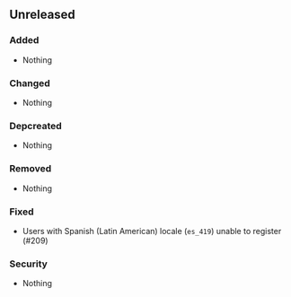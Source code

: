 ## Unreleased

### Added

-   Nothing

### Changed

-   Nothing

### Depcreated

-   Nothing

### Removed

-   Nothing

### Fixed

-   Users with Spanish (Latin American) locale (`es_419`) unable to register (#209)

### Security

-   Nothing
